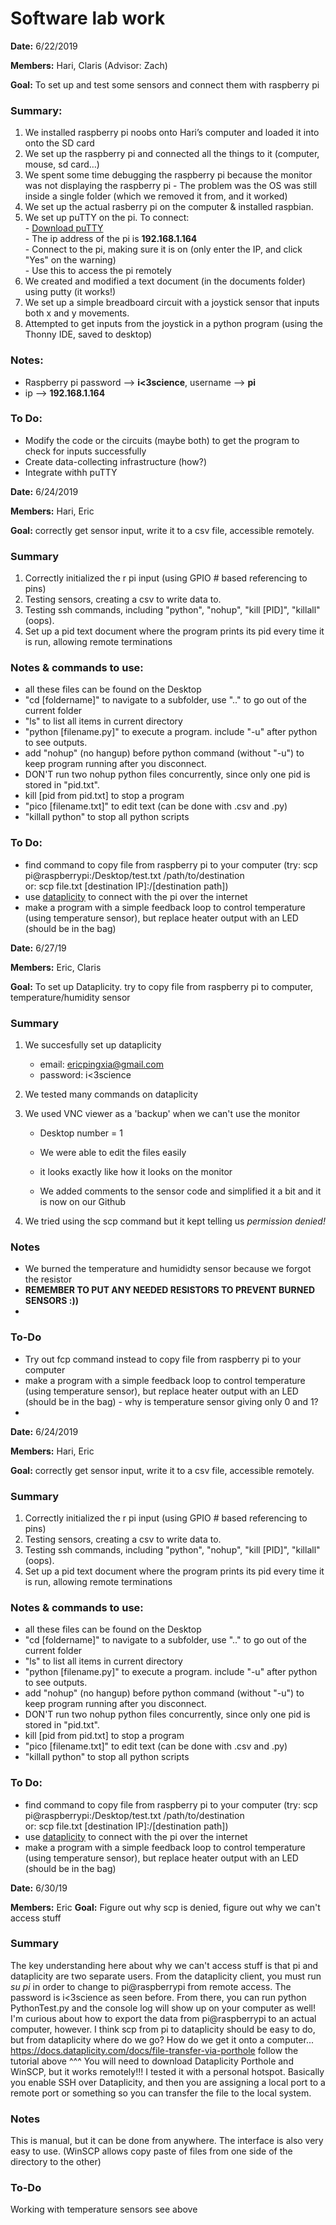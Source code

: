 ﻿# Software lab work


**Date:** 6/22/2019

**Members:** Hari, Claris (Advisor: Zach)

**Goal:** To set up and test some sensors and connect them with raspberry pi

### Summary: 

1. We installed raspberry pi noobs onto Hari’s computer and loaded it into onto the SD card
2. We set up the raspberry pi and connected all the things to it (computer, mouse, sd card…)
3. We spent some time debugging the raspberry pi because the monitor was not displaying the raspberry pi - The problem was the OS was still inside a single folder (which we removed it from, and it worked)
4. We set up the actual rasberry pi on the computer & installed raspbian.
5. We set up puTTY on the pi. To connect:  
       - [Download puTTY](https://www.chiark.greenend.org.uk/~sgtatham/putty/latest.html)  
       - The ip address of the pi is **192.168.1.164**  
       - Connect to the pi, making sure it is on (only enter the IP, and click "Yes" on the warning)  
       - Use this to access the pi remotely  
6. We created and modified a text document (in the documents folder) using putty (it works!)
7. We set up a simple breadboard circuit with a joystick sensor that inputs both x and y movements.
8. Attempted to get inputs from the joystick in a python program (using the Thonny IDE, saved to desktop)  



### Notes: 

- Raspberry pi password --> **i<3science**, username --> **pi**
- ip --> **192.168.1.164**

### To Do:

- Modify the code or the circuits (maybe both) to get the program to check for inputs successfully
- Create data-collecting infrastructure (how?)
- Integrate withh puTTY
  
  
  

**Date:** 6/24/2019

**Members:** Hari, Eric

**Goal:** correctly get sensor input, write it to a csv file, accessible remotely.

### Summary

1. Correctly initialized the r pi input (using GPIO # based referencing to pins)  
2. Testing sensors, creating a csv to write data to.
3. Testing ssh commands, including "python", "nohup", "kill [PID]", "killall" (oops).
4. Set up a pid text document where the program prints its pid every time it is run, allowing remote terminations

### Notes & commands to use:

- all these files can be found on the Desktop
- "cd [foldername]" to navigate to a subfolder, use ".." to go out of the current folder
- "ls" to list all items in current directory
- "python [filename.py]" to execute a program. include "-u" after python to see outputs.
- add "nohup" (no hangup) before python command (without "-u") to keep program running after you disconnect.
- DON'T run two nohup python files concurrently, since only one pid is stored in "pid.txt".
- kill [pid from pid.txt] to stop a program
- "pico [filename.txt]" to edit text (can be done with .csv and .py)
- "killall python" to stop all python scripts

### To Do:

- find command to copy file from raspberry pi to your computer
(try: scp pi@raspberrypi:/Desktop/test.txt /path/to/destination  
or: scp file.txt [destination IP]:/[destination path])
- use [dataplicity](https://www.dataplicity.com/) to connect with the pi over the internet
- make a program with a simple feedback loop to control temperature (using temperature sensor), but replace heater output with an LED (should be in the bag)



**Date:** 6/27/19

**Members:** Eric, Claris

**Goal:** To set up Dataplicity. try to copy file from raspberry pi to computer, temperature/humidity sensor

### Summary

1. We succesfully set up dataplicity

   * email: ericpingxia@gmail.com 
   * password: i<3science

2. We tested many commands on dataplicity

3. We used VNC viewer as a 'backup' when we can't use the monitor

   * Desktop number = 1

   * We were able to edit the files easily 
   * it looks exactly like how it looks on the monitor
   * We added comments to the sensor code and simplified it a bit and it is now on our Github

4. We tried using the scp command but it kept telling us *permission denied!*

### Notes

* We burned the temperature and humididty sensor because we forgot the resistor
* **REMEMBER TO PUT ANY NEEDED RESISTORS TO PREVENT BURNED SENSORS :))**
*   

### To-Do

* Try out fcp command instead to copy file from raspberry pi to your computer
* make a program with a simple feedback loop to control temperature (using temperature sensor), but replace heater output with an LED (should be in the bag) - why is temperature sensor giving only 0 and 1?
* 
**Date:** 6/24/2019

**Members:** Hari, Eric

**Goal:** correctly get sensor input, write it to a csv file, accessible remotely.

### Summary

1. Correctly initialized the r pi input (using GPIO # based referencing to pins)  
2. Testing sensors, creating a csv to write data to.
3. Testing ssh commands, including "python", "nohup", "kill [PID]", "killall" (oops).
4. Set up a pid text document where the program prints its pid every time it is run, allowing remote terminations

### Notes & commands to use:

- all these files can be found on the Desktop
- "cd [foldername]" to navigate to a subfolder, use ".." to go out of the current folder
- "ls" to list all items in current directory
- "python [filename.py]" to execute a program. include "-u" after python to see outputs.
- add "nohup" (no hangup) before python command (without "-u") to keep program running after you disconnect.
- DON'T run two nohup python files concurrently, since only one pid is stored in "pid.txt".
- kill [pid from pid.txt] to stop a program
- "pico [filename.txt]" to edit text (can be done with .csv and .py)
- "killall python" to stop all python scripts

### To Do:

- find command to copy file from raspberry pi to your computer
(try: scp pi@raspberrypi:/Desktop/test.txt /path/to/destination  
or: scp file.txt [destination IP]:/[destination path])
- use [dataplicity](https://www.dataplicity.com/) to connect with the pi over the internet
- make a program with a simple feedback loop to control temperature (using temperature sensor), but replace heater output with an LED (should be in the bag)



**Date:** 6/30/19

**Members:** Eric
**Goal:** Figure out why scp is denied, figure out why we can't access stuff
### Summary
The key understanding here about why we can't access stuff is that pi and dataplicity are two separate users. 
From the dataplicity client, you must run *su pi* in order to change to pi@raspberrypi from remote access. The password is i<3science as seen before. From there, you can run python PythonTest.py and the console log will show up on your computer as well!
I'm curious about how to export the data from pi@raspberrypi to an actual computer, however. I think scp from pi to dataplicity should be easy to do, but from dataplicity where do we go? How do we get it onto a computer...
https://docs.dataplicity.com/docs/file-transfer-via-porthole
follow the tutorial above ^^^ You will need to download Dataplicity Porthole and WinSCP, but it works remotely!!! I tested it with a personal hotspot. Basically you enable SSH over Dataplicity, and then you are assigning a local port to a remote port or something so you can transfer the file to the local system.
### Notes
This is manual, but it can be done from anywhere. The interface is also very easy to use. (WinSCP allows copy paste of files from one side of the directory to the other)
### To-Do
Working with temperature sensors
see above

